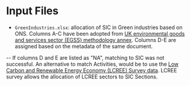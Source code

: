 
# Input Files

- `GreenIndustries.xlsx`: allocation of SIC in Green industries based on ONS. Columns A-C have been adopted from [UK environmental goods and services sector (EGSS) methodology annex](https://www.ons.gov.uk/economy/environmentalaccounts/datasets/ukenvironmentalgoodsandservicessectoregssmethodologyannex). Columns D-E are assigned based on the metadata of the same document.

-- If columns D and E are listed as "NA", matching to SIC was not successful. An alternative to match Activities, would be to use the [Low Carbon and Renewable
Energy Economy (LCREE) Survey data](https://beta.ukdataservice.ac.uk/datacatalogue/studies/study?id=8206). LCREE survey allows the allocation of LCREE sectors to SIC Sections.
